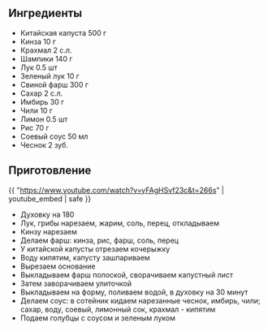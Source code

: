 ## Ингредиенты

- Китайская капуста 500 г
- Кинза 10 г 
- Крахмал 2 с.л.
- Шампики 140 г
- Лук 0.5 шт
- Зеленый лук 10 г
- Свиной фарш 300 г
- Сахар 2 с.л.
- Имбирь 30 г
- Чили 10 г
- Лимон 0.5 шт
- Рис 70 г
- Соевый соус 50 мл
- Чеснок 2 зуб.

## Приготовление

{{ "https://www.youtube.com/watch?v=yFAgHSvf23c&t=266s" | youtube_embed | safe }}

- Духовку на 180
- Лук, грибы нарезаем, жарим, соль, перец, откладываем
- Кинзу нарезаем
- Делаем фарш: кинза, рис, фарш, соль, перец
- У китайской капусты отрезаем кочерыжку
- Воду кипятим, капусту зашпариваем
- Вырезаем основание
- Выкладываем фарш полоской, сворачиваем капустный лист
- Затем заворачиваем улиточкой
- Выкладываем на форму, поливаем водой, в духовку на 30 минут
- Делаем соус: в сотейник кидаем нарезанные чеснок, имбирь, чили; сахар, воду, соевый, лимонный сок, крахмал - кипятим
- Подаем голубцы с соусом и зеленым луком